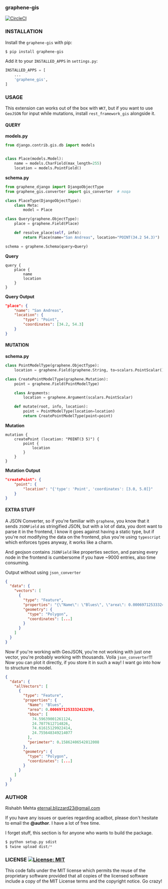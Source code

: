 ### graphene-gis

[![CircleCI](https://circleci.com/gh/EverWinter23/rover.svg?style=shield&circle-token=2b8acc12b6bfec4ef9b68c560e61e7f389f70be3)](https://circleci.com/gh/EverWinter23/rover)

### INSTALLATION
Install the `graphene-gis` with pip:
```bash
$ pip install graphene-gis
```

Add it to your `INSTALLED_APPS` in `settings.py`:

```python
INSTALLED_APPS = [
    ...
    'graphene_gis',
]
```

### USAGE

This extension can works out of the box with `WKT`, but if you want to use
`GeoJSON` for input while mutations, install `rest_framework_gis` alongside
it.


#### QUERY

**models.py**
```python
from django.contrib.gis.db import models


class Place(models.Model):
    name = models.CharField(max_length=255)
    location = models.PointField()

```

**schema.py**
```python
from graphene_django import DjangoObjectType
from graphene_gis.converter import gis_converter  # noqa

class PlaceType(DjangoObjectType):
    class Meta:
        model = Place

class Query(graphene.ObjectType):
    place = graphene.Field(Place)

    def resolve_place(self, info):
        return Place(name="San Andreas", location="POINT(34.2 54.3)")

schema = graphene.Schema(query=Query)
```

**Query**
```
query {
    place {
        name
        location
    }
}
```

**Query Output**
```json
"place": {
    "name": "San Andreas",
    "location": {
        "type": "Point",
        "coordinates": [34.2, 54.3]
    }
}
```


#### MUTATION

**schema.py**
```python
class PointModelType(graphene.ObjectType):
    location = graphene.Field(graphene.String, to=scalars.PointScalar())

class CreatePointModelType(graphene.Mutation):
    point = graphene.Field(PointModelType)

    class Arguments:
        location = graphene.Argument(scalars.PointScalar)

    def mutate(root, info, location):
        point = PointModelType(location=location)
        return CreatePointModelType(point=point)
```

**Mutation**
```
mutation {
    createPoint (location: "POINT(3 5)") {
        point {
            location
        }
    }
}
```

**Mutation Output**
```json
"createPoint": {
    "point": {
        "location": "{'type': 'Point', 'coordinates': [3.0, 5.0]}"
    }
}
```

#### EXTRA STUFF

A JSON Converter, so if you're familiar with `graphene`, you know that
it sends `JSONField` as stringified JSON, but with a lot of data, you
dont want to parse it in the frontend, I know it goes against having a
static type, but if you're not modifying the data on the frontend, plus
you're using `typescript` which enforces types anyway, it works like a
charm.

And geojson contains `JSONField` like properties section, and parsing
every node in the frontend is cumbersome if you have ~9000 entries, also
time consuming.

Output without using `json_converter`
```json
{
  "data": {
    "vectors": [
      {
        "type": "Feature",
        "properties": "{\"Name\": \"Blues\", \"area\": 0.0006971253332413299, \"bbox\": [74.59639001261124, 24.7077612714826, 74.61615129922414, 24.755648349214077], \"perimeter\": 0.15862406542812008}",
        "geometry": {
          "type": "Polygon",
          "coordinates": [...]
        }
      }
    ]
  }
}
```

Now if you're working with GeoJSON, you're not working with just one vector,
you're probably working with thousands. Voila `json_converter`!!! Now you can
plot it directly, if you store it in such a way! I want go into how to structure
the model.

```json
{
  "data": {
    "allVectors": [
      {
        "type": "Feature",
        "properties": {
          "Name": "Blues",
          "area": 0.0006971253332413299,
          "bbox": [
            74.59639001261124,
            24.7077612714826,
            74.61615129922414,
            24.755648349214077
          ],
          "perimeter": 0.15862406542812008
        },
        "geometry": {
          "type": "Polygon",
          "coordinates": [...]
        }
      }
    ]
  }
}
```


### AUTHOR
Rishabh Mehta <eternal.blizzard23@gmail.com>

If you have any issues or queries regarding acadbot, please don't
hesitate to email the **@author**. I have a lot of free time.

I forget stuff, this section is for anyone who wants to build the package.
```python
$ python setup.py sdist
$ twine upload dist/*
```


### LICENSE [![License: MIT](https://img.shields.io/badge/License-MIT-yellow.svg)](https://opensource.org/licenses/MIT)

This code falls under the MIT license which permits the reuse of the proprietary software provided that all copies of the licensed software include a copy of the MIT License terms and the copyright notice. Go crazy!
